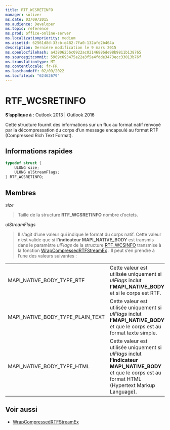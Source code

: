 ```yaml
---
title: RTF_WCSRETINFO
manager: soliver
ms.date: 03/09/2015
ms.audience: Developer
ms.topic: reference
ms.prod: office-online-server
ms.localizationpriority: medium
ms.assetid: 62561d8d-33cb-e482-7fa0-132afe2b464a
description: Dernière modification le 9 mars 2015
ms.openlocfilehash: a4380625bc0922ac02146886de98b9811b138765
ms.sourcegitcommit: 5969c693475e22a3f5a4fdde3473ecc33013b76f
ms.translationtype: MT
ms.contentlocale: fr-FR
ms.lasthandoff: 02/09/2022
ms.locfileid: "62462679"
---
```

# <a name="rtf_wcsretinfo"></a>RTF_WCSRETINFO

**S’applique à** : Outlook 2013 | Outlook 2016 
  
Cette structure fournit des informations sur un flux au format natif renvoyé par la décompressation du corps d’un message encapsulé au format RTF (Compressed Rich Text Format).
  
## <a name="quick-info"></a>Informations rapides

```cpp
typedef struct { 
    ULONG size;    
    ULONG ulStreamFlags; 
} RTF_WCSRETINFO;
```

## <a name="members"></a>Membres

_size_
  
> Taille de la structure **RTF_WCSRETINFO** nombre d’octets. 
    
_ulStreamFlags_
  
> Il s’agit d’une valeur qui indique le format du corps natif. Cette valeur n’est valide que si **l’indicateur MAPI_NATIVE_BODY** est transmis dans le paramètre _ulFlags_ de la structure [RTF_WCSINFO](rtf_wcsinfo.md) transmise à la fonction [WrapCompressedRTFStreamEx](wrapcompressedrtfstreamex.md) . Il peut s’en prendre à l’une des valeurs suivantes : 
    
|||
|:-----|:-----|
|MAPI_NATIVE_BODY_TYPE_RTF  <br/> |Cette valeur est utilisée uniquement si  _ulFlags_ inclut **l’MAPI_NATIVE_BODY** et si le corps est RTF.  <br/> |
|MAPI_NATIVE_BODY_TYPE_PLAIN_TEXT  <br/> |Cette valeur est utilisée uniquement si  _ulFlags_ inclut **l’MAPI_NATIVE_BODY** et que le corps est au format texte simple.  <br/> |
|MAPI_NATIVE_BODY_TYPE_HTML  <br/> |Cette valeur est utilisée uniquement si  _ulFlags_ inclut **l’indicateur MAPI_NATIVE_BODY** et que le corps est au format HTML (Hypertext Markup Language).  <br/> |
   
## <a name="see-also"></a>Voir aussi

- [WrapCompressedRTFStreamEx](wrapcompressedrtfstreamex.md)

